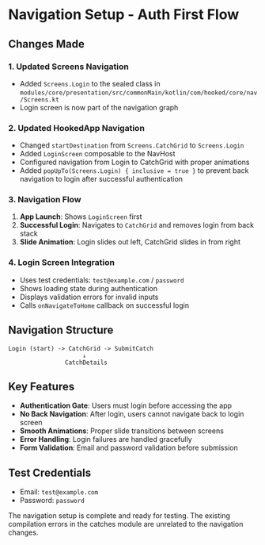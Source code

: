 # Navigation Setup - Auth First Flow

## Changes Made

### 1. Updated Screens Navigation
- Added `Screens.Login` to the sealed class in `modules/core/presentation/src/commonMain/kotlin/com/hooked/core/nav/Screens.kt`
- Login screen is now part of the navigation graph

### 2. Updated HookedApp Navigation
- Changed `startDestination` from `Screens.CatchGrid` to `Screens.Login`
- Added `LoginScreen` composable to the NavHost
- Configured navigation from Login to CatchGrid with proper animations
- Added `popUpTo(Screens.Login) { inclusive = true }` to prevent back navigation to login after successful authentication

### 3. Navigation Flow
1. **App Launch**: Shows `LoginScreen` first
2. **Successful Login**: Navigates to `CatchGrid` and removes login from back stack
3. **Slide Animation**: Login slides out left, CatchGrid slides in from right

### 4. Login Screen Integration
- Uses test credentials: `test@example.com` / `password`
- Shows loading state during authentication
- Displays validation errors for invalid inputs
- Calls `onNavigateToHome` callback on successful login

## Navigation Structure
```
Login (start) -> CatchGrid -> SubmitCatch
                     ↓
                CatchDetails
```

## Key Features
- **Authentication Gate**: Users must login before accessing the app
- **No Back Navigation**: After login, users cannot navigate back to login screen
- **Smooth Animations**: Proper slide transitions between screens
- **Error Handling**: Login failures are handled gracefully
- **Form Validation**: Email and password validation before submission

## Test Credentials
- Email: `test@example.com`
- Password: `password`

The navigation setup is complete and ready for testing. The existing compilation errors in the catches module are unrelated to the navigation changes.
